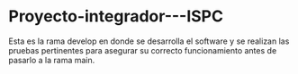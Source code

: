 # Proyecto-integrador---ISPC
Esta es la rama develop en donde se desarrolla el software y se realizan las pruebas pertinentes para asegurar su correcto funcionamiento antes de pasarlo a la rama main.
